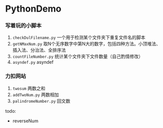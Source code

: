 # PythonDemo

### 写着玩的小脚本
1. `checkDulFilename.py` 一个用于检测某个文件夹下重复文件名的脚本
2. `getNMaxNum.py` 取N个无序数字中第N大的数字，包括四种方法。小顶堆法、插入法、分治法、全排序法
3. `countFileNumber.py` 统计某个文件夹下文件数量（自己酌情修改）
4. `asyndef.py` asyndef

### 力扣网站
1. `twosum` 两数之和
2. `addTwoNum.py` 两数相加
3. `palindromeNumber.py` 回文数

todo:
* reverseNum
